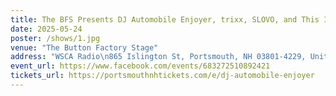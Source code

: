 ```yaml
---
title: The BFS Presents DJ Automobile Enjoyer, trixx, SLOVO, and This Is Not Okay
date: 2025-05-24
poster: /shows/1.jpg
venue: "The Button Factory Stage"
address: "WSCA Radio\n865 Islington St, Portsmouth, NH 03801-4229, United States"
event_url: https://www.facebook.com/events/683272510892421
tickets_url: https://portsmouthnhtickets.com/e/dj-automobile-enjoyer
---
```

